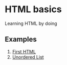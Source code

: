 # HTML basics

Learning HTML by doing

## Examples

1. [First HTML](first-html)
1. [Unordered List](unordered-html)
